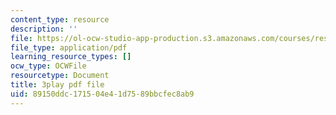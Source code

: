 ```yaml
---
content_type: resource
description: ''
file: https://ol-ocw-studio-app-production.s3.amazonaws.com/courses/res-18-006-calculus-revisited-single-variable-calculus-fall-2010/89150ddc171504e41d7589bbcfec8ab9_XaxjVRXonPg.pdf
file_type: application/pdf
learning_resource_types: []
ocw_type: OCWFile
resourcetype: Document
title: 3play pdf file
uid: 89150ddc-1715-04e4-1d75-89bbcfec8ab9
---
```

